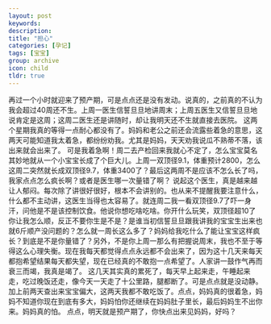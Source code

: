 ```yaml
---
layout: post
keywords: 
description: 
title: "担心"
categories: [孕记]
tags: [宝宝]
group: archive
icon: child
tldr: true
---
```


再过一个小时就迎来了预产期，可是点点还是没有发动。说真的，之前真的不认为我会超过40周还不生。上周一医生信誓旦旦地讲周末；上周五医生又信誓旦旦地说肯定是这周；这周二医生还是讲随时，却让我明天还不生就直接去医院。
这两个星期我真的等得一点耐心都没有了。妈妈和老公之前还会流露些着急的意思，这两天可能知道我太着急，都纷纷劝我。尤其是妈妈，天天劝我说瓜不熟蒂不落，该出来就会出来了。
可是我着急啊！周二去产检回来我就心不定了，怎么宝宝莫名其妙地就从一个小宝宝长成了个巨大儿。上周一双顶径9.1，体重预计2800，怎么这周二突然就长成双顶径9.7，体重3400了？最后这两周不是应该不怎么长了吗，我家点点怎么疯长啊？或者是医生哪一次量错了啊？
说起这个医生，真是越来越让人郁闷。每次除了讲很好很好，根本不会讲别的。也从来不提醒我要注意什么，什么都不主动讲，这医生当得也太容易了。就连周二我一看双顶径9.7了吓一身汗，问他是不是该控制饮食。他说你想吃啥吃啥。你开什么玩笑，双顶径超10了你让我怎么顺，反正不要你生是不是？是谁当初信誓旦旦跟我讲我的宝宝生出来也就6斤顺产没问题的？怎么就一周长这么多了？妈妈给我吃什么了能让宝宝这样疯长？到底是不是你量错了？另外，不是你上周一那么有把握说周末，我也不至于等得这么心理失衡。现在我每天都觉得点点永远都不会出来了，因为这十几天来每天都抱希望结果每天都失望，现在已经真的不敢抱一点希望了。人家讲一鼓作气再而衰三而竭，我真是竭了。
这几天其实真的累死了，每天早上起来走，午睡起来走，吃过晚饭还走，像今天一天走了十公里路，腿都断了。可是点点就是没动静。加上前两天查出来宝宝偏大，这两天我都不敢吃饭了。点点，妈妈真的很着急，妈妈不知道你现在到底有多大，妈妈怕你还继续在妈妈肚子里长，最后妈妈生不出你来。妈妈真的怕。
点点，明天就是预产期了，你快点出来见妈妈，好吗？